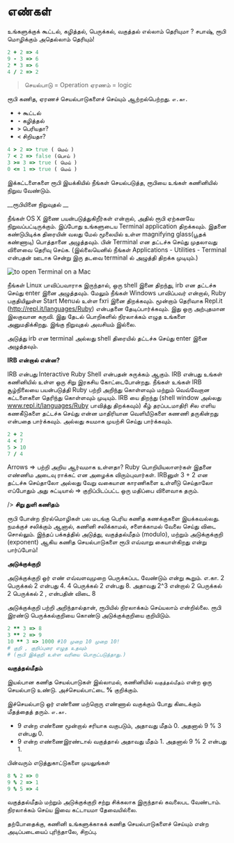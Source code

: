 # எண்கள் 

உங்களுக்குக் கூட்டல், கழித்தல், பெருக்கல், வகுத்தல் எல்லாம் தெரியுமா ? சபாஷ், ரூபி மொழிக்கும் அதெல்லாம் தெரியும்! 

```ruby 
2 + 2 => 4 
9 - 3 => 6 
2 * 3 => 6 
4 / 2 => 2 
``` 

> செயல்பாடு = Operation 
> ஏரணம் = logic 

ரூபி கணித, ஏரணச் செயல்பாடுகளைச் செய்யும் ஆற்றல்பெற்றது. 
`எ.கா.` 

- **`+`** கூட்டல் 
- **`-`** கழித்தல் 
- **`>`** பெரியதா? 
- **`<`** சிறியதா? 

```ruby 
4 > 2 => true ( மெய் ) 
7 < 2 => false (பொய் ) 
3 >= 3 => true ( மெய் ) 
0 <= 1 => true ( மெய் ) 
``` 

இக்கட்டளைகளை ரூபி இயக்கியில் நீங்கள் செயல்படுத்த, ரூபியை உங்கள் கணினியில் நிறுவ வேண்டும். 

__ரூபியினை நிறுவுதல் __ 

நீங்கள்  OS X இணை பயன்படுத்துகிறீர்கள் என்றால், அதில் ரூபி ஏற்கனவே நிறுவப்பட்டிருக்கும். இப்போது உங்களுடைய Terminal application திறக்கவும். இதனை கண்டுபிடிக்க திரையின் வலது மேல் மூலையில் உள்ள magnifying glass(பூதக் கண்ணாடி) பொத்தானை அழுத்தவும். பின் Terminal என தட்டச்சு செய்து முதலாவது விளைவை தெரிவு செய்க. (இல்லையெனில் நீங்கள்  Applications - Utilities - Terminal என்பதன் ஊடாக சென்று இரு தடவை terminal ல் அழுத்தி திறக்க முடியும்.)

![to open Terminal on a Mac](http://rubykin.com/images/terminal_directions.png) 

நீங்கள் Linux பாவிப்பவாராக இருந்தால், ஒரு shell இனை திறந்து, irb என தட்டச்சு செய்து enter இனை அழுத்தவும். மேலும் நீங்கள் Windows பாவிப்பவர் என்றால், Ruby பகுதியிலுள்ள Start Menuல் உள்ள fxri இனை திறக்கவும். மூன்றாம் தெரிவாக Repl.it (http://repl.it/languages/Ruby) என்பதனை தேடிப்பார்க்கவும். இது ஒரு அற்புதமான இலகுவான கருவி. இது தேடல் பொறிகளில் நிரலாக்கம்  எழுத உங்களை அனுமதிக்கிறது. இங்கு நிறுவுதல் அவசியம் இல்லை.
 

அடுத்து irb என terminal அல்லது shell திரையில் தட்டச்சு செய்து enter இனை அழுத்தவும். 

__IRB என்றால் என்ன?__ 

IRB என்பது Interactive Ruby Shell என்பதன் சுருக்கம் ஆகும். IRB என்பது உங்கள் கணினியில் உள்ள ஒரு சிறு இரகசிய கோட்டைபோன்றது. நீங்கள் உங்கள் IRB சூழ்நிலையை பயன்படுத்தி Ruby பற்றி அறிந்து கொள்ளவும் மற்றும் வெவ்வேறான  கட்டளைகளை தெரிந்து கொள்ளவும் முடியும். IRB யை திறந்து (shell window அல்லது www.repl.it/languages/Ruby பாவித்து திறக்கவும்) கீழ் தரப்படமாதிரி சில எளிய கணகீடுகளை தட்டச்சு செய்து என்ன மாதிரியான வெளியீடுகளை கணணி தருகின்றது என்பதை பார்க்கவும். அல்லது சுயமாக முயற்சி செய்து பார்க்கவும். 

```ruby 
2 + 2 
4 < 7 
5 > 10 
7 / 4 
``` 

Arrows => பற்றி அறிய ஆர்வமாக உள்ளதா? Ruby பொறியியலாளர்கள் இதனை எண்ணிம அடைவு ராக்கட் என அழைக்க விரும்புவார்கள். IRBனுள் 3 + 2 என தட்டச்சு செய்தாலோ அல்லது வேறு வகையான காரணிகளை உள்ளீடு செய்தாலோ எப்போதும் அது சுட்டியால் => குறிப்பிடப்பட்ட ஒரு மதிப்பை விளைவாக தரும்.

/> __சிறு துளி கணிதம்__ 

ரூபி போன்ற நிரல்மொழிகள் பல மடங்கு பெரிய கணித கணக்குகளை இயக்கவல்லது. நமக்குச் சலிக்கும் ஆனால், கணினி சலிக்காமல், சளைக்காமல் வேலை செய்து விடை சொல்லும். இந்தப் பக்கத்தில் அடுத்து, வகுத்தல்மீதம் (modulo), மற்றும் அடுக்குக்குறி (exponent) ஆகிய கணித செயல்பாடுகளை ரூபி எவ்வாறு கையாள்கிறது என்று பார்ப்போம்! 


__அடுக்குக்குறி__ 

அடுக்குக்குறி ஒர் எண் எவ்வளவுமுறை பெருக்கப்பட வேண்டும் என்று கூறும். எ.கா. 2 பெருக்கல் 2 என்பது 4. 4 பெருக்கல் 2 என்பது 8. அதாவது 2^3 என்றால் 2 பெருக்கல் 2 பெருக்கல் 2 , என்பதின் விடை 8

அடுக்குக்குறி பற்றி அறிந்தால்தான், ரூபியில் நிரலாக்கம் செய்யலாம் என்றில்லை. ரூபி இரண்டு பெருக்கல்குறியை கொண்டு அடுக்குக்குறியை குறியிடும்.
 


```ruby 
2 ** 3 => 8 
3 ** 2 => 9 
10 ** 3 => 1000 #10 முறை 10 முறை 10! 
# குறி , குறிப்புரை எழுத உதவும் 
# (ரூபி இக்குறி உள்ள வரியை பொருட்படுத்தாது.) 
``` 

__வகுத்தல்மீதம்__ 

இயல்பான கணித செயல்பாடுகள் இல்லாமல், கணினியில் `வகுத்தல்மீதம்` என்ற ஒரு செயல்பாடு உண்டு. அச்செயல்பாட்டை **%** குறிக்கும். 

இச்செயல்பாடு ஒர் எண்ணை மற்றொரு எண்ணால் வகுக்கும் போது கிடைக்கும் மீதத்தைத் தரும். `எ.கா.` 

- 9 என்ற எண்ணை மூன்றால் சரியாக வகுபடும், அதாவது மீதம் 0. அதனால் 9 % 3 என்பது 0. 
- 9 என்ற எண்ணைஇரண்டால் வகுத்தால் அதாவது மீதம் 1. அதனால் 9 % 
2 என்பது 1. 

பின்வரும் எடுத்துகாட்டுகளை முயலுங்கள் 

```ruby 
8 % 2 => 0 
9 % 2 => 1 
9 % 5 => 4 
``` 

வகுத்தல்மீதம் மற்றும் அடுக்குக்குறி சற்று சிக்கலாக இருந்தால் கவலைபட வேண்டாம். நிரலாக்கம் செய்ய இவை கட்டாயமா தேவையில்லை. 

தற்போதைக்கு, கணினி உங்களுக்காகக் கணித செயல்பாடுகளைச் செய்யும் என்ற அடிப்படையைப் புரிந்தாலே, சிறப்பு. 
